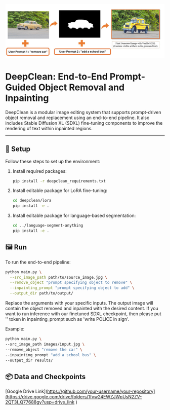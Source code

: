 <p align="center">
  <img src="DeepClean_Pipeline.jpg" alt="DeepClean Pipeline" width="800"/>
</p>

# DeepClean: End-to-End Prompt-Guided Object Removal and Inpainting

DeepClean is a modular image editing system that supports prompt-driven object removal and replacement using an end-to-end pipeline. It also includes Stable Diffusion XL (SDXL) fine-tuning components to improve the rendering of text within inpainted regions.

---

## 🚀 Setup

Follow these steps to set up the environment:

1. Install required packages:
   ```bash
   pip install -r deepclean_requirements.txt
2. Install editable package for LoRA fine-tuning:
   ```bash
   cd deepclean/lora
   pip install -e .
3. Install editable package for language-based segmentation:
   ```bash
   cd ../language-segment-anything
   pip install -e .

## 🖼️ Run
To run the end-to-end pipeline:
  ```bash
  python main.py \
    --src_image_path path/to/source_image.jpg \
    --remove_object "prompt specifying object to remove" \
    --inpainting_prompt "prompt specifying object to add" \
    --output_dir path/to/output/

```
Replace the arguments with your specific inputs. The output image will contain the object removed and inpainted with the desired content.
If you want to run inference with our finetuned SDXL checkpoint, then please put '<s1>' token in inpainting_prompt such as 'write <s1> POLICE in sign'.

Example:
  ```bash
  python main.py \
  --src_image_path images/input.jpg \
  --remove_object "remove the car" \
  --inpainting_prompt "add a school bus" \
  --output_dir results/
```
## 📦 Data and Checkpoints
[Google Drive Link](https://github.com/your-username/your-repository](https://drive.google.com/drive/folders/1fvw24EWZJWpUsN2ZV-2QT3I_Q77688gy?usp=drive_link
)








